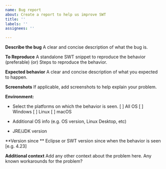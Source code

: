 ```yaml
---
name: Bug report
about: Create a report to help us improve SWT
title: ''
labels: ''
assignees: ''

---
```


**Describe the bug**
A clear and concise description of what the bug is.

**To Reproduce**
A standalone SWT snippet to reproduce the behavior (preferable)
(or) 
Steps to reproduce the behavior.

**Expected behavior**
A clear and concise description of what you expected to happen.

**Screenshots**
If applicable, add screenshots to help explain your problem.

**Environment:**
- Select the platforms on which the behavior is seen.
[ ] All OS
[ ] Windows
[ ] Linux
[ ] macOS
 
 - Additional OS info (e.g. OS version, Linux Desktop, etc)
 
 - JRE/JDK version
 
**Version since **
 Eclipse or SWT version since when the behavior is seen [e.g. 4.23]

**Additional context**
Add any other context about the problem here.
Any known workarounds for the problem?
